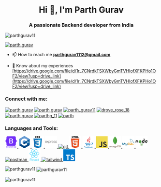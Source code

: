 <h1 align="center">Hi 👋, I'm Parth Gurav</h1>
<h3 align="center">A passionate Backend developer from India</h3>

<p align="left"> <img src="https://komarev.com/ghpvc/?username=parthgurav11&label=Profile%20views&color=0e75b6&style=flat" alt="parthgurav11" /> </p>

<p align="left"> <a href="https://twitter.com/Parth_gurav7" target="blank"><img src="https://img.shields.io/twitter/follow/parth gurav?logo=twitter&style=for-the-badge" alt="parth gurav" /></a> </p>

- 📫 How to reach me **parthgurav1112@gmail.com**

- 📄 Know about my experiences [https://drive.google.com/file/d/1r_7CNrdkTSXWbyGmTVHIofXFKPHo1OF2/view?usp=drive_link](https://drive.google.com/file/d/1r_7CNrdkTSXWbyGmTVHIofXFKPHo1OF2/view?usp=drive_link)

<h3 align="left">Connect with me:</h3>
<p align="left">
<a href="https://twitter.com/Parth_gurav7" target="blank"><img align="center" src="https://raw.githubusercontent.com/rahuldkjain/github-profile-readme-generator/master/src/images/icons/Social/twitter.svg" alt="parth gurav" height="30" width="40" /></a>
<a href="https://www.linkedin.com/in/parth-gurav-40758a229" target="blank"><img align="center" src="https://raw.githubusercontent.com/rahuldkjain/github-profile-readme-generator/master/src/images/icons/Social/linked-in-alt.svg" alt="parth gurav" height="30" width="40" /></a>
<a href="https://stackoverflow.com/users/parth_gurav11" target="blank"><img align="center" src="https://raw.githubusercontent.com/rahuldkjain/github-profile-readme-generator/master/src/images/icons/Social/stack-overflow.svg" alt="parth_gurav11" height="30" width="40" /></a>
<a href="https://www.codechef.com/users/drove_rose_18" target="blank"><img align="center" src="https://cdn.jsdelivr.net/npm/simple-icons@3.1.0/icons/codechef.svg" alt="drove_rose_18" height="30" width="40" /></a>
<a href="https://www.hackerrank.com/profile/guravparth0995" target="blank"><img align="center" src="https://raw.githubusercontent.com/rahuldkjain/github-profile-readme-generator/master/src/images/icons/Social/hackerrank.svg" alt="parth gurav" height="30" width="40" /></a>
<a href="https://codeforces.com/profile/parthg_11" target="blank"><img align="center" src="https://raw.githubusercontent.com/rahuldkjain/github-profile-readme-generator/master/src/images/icons/Social/codeforces.svg" alt="parthg_11" height="30" width="40" /></a>
<a href="https://leetcode.com/u/guravparth0995" target="blank"><img align="center" src="https://raw.githubusercontent.com/rahuldkjain/github-profile-readme-generator/master/src/images/icons/Social/leet-code.svg" alt="parth" height="30" width="40" /></a>
</p>

<h3 align="left">Languages and Tools:</h3>
<p align="left"> <a href="https://getbootstrap.com" target="_blank" rel="noreferrer"> <img src="https://raw.githubusercontent.com/devicons/devicon/master/icons/bootstrap/bootstrap-plain-wordmark.svg" alt="bootstrap" width="40" height="40"/> </a> <a href="https://www.w3schools.com/cpp/" target="_blank" rel="noreferrer"> <img src="https://raw.githubusercontent.com/devicons/devicon/master/icons/cplusplus/cplusplus-original.svg" alt="cplusplus" width="40" height="40"/> </a> <a href="https://www.w3schools.com/css/" target="_blank" rel="noreferrer"> <img src="https://raw.githubusercontent.com/devicons/devicon/master/icons/css3/css3-original-wordmark.svg" alt="css3" width="40" height="40"/> </a> <a href="https://expressjs.com" target="_blank" rel="noreferrer"> <img src="https://raw.githubusercontent.com/devicons/devicon/master/icons/express/express-original-wordmark.svg" alt="express" width="40" height="40"/> </a> <a href="https://git-scm.com/" target="_blank" rel="noreferrer"> <img src="https://www.vectorlogo.zone/logos/git-scm/git-scm-icon.svg" alt="git" width="40" height="40"/> </a> <a href="https://www.w3.org/html/" target="_blank" rel="noreferrer"> <img src="https://raw.githubusercontent.com/devicons/devicon/master/icons/html5/html5-original-wordmark.svg" alt="html5" width="40" height="40"/> </a> <a href="https://www.java.com" target="_blank" rel="noreferrer"> <img src="https://raw.githubusercontent.com/devicons/devicon/master/icons/java/java-original.svg" alt="java" width="40" height="40"/> </a> <a href="https://developer.mozilla.org/en-US/docs/Web/JavaScript" target="_blank" rel="noreferrer"> <img src="https://raw.githubusercontent.com/devicons/devicon/master/icons/javascript/javascript-original.svg" alt="javascript" width="40" height="40"/> </a> <a href="https://www.mongodb.com/" target="_blank" rel="noreferrer"> <img src="https://raw.githubusercontent.com/devicons/devicon/master/icons/mongodb/mongodb-original-wordmark.svg" alt="mongodb" width="40" height="40"/> </a> <a href="https://www.mysql.com/" target="_blank" rel="noreferrer"> <img src="https://raw.githubusercontent.com/devicons/devicon/master/icons/mysql/mysql-original-wordmark.svg" alt="mysql" width="40" height="40"/> </a> <a href="https://nodejs.org" target="_blank" rel="noreferrer"> <img src="https://raw.githubusercontent.com/devicons/devicon/master/icons/nodejs/nodejs-original-wordmark.svg" alt="nodejs" width="40" height="40"/> </a> <a href="https://postman.com" target="_blank" rel="noreferrer"> <img src="https://www.vectorlogo.zone/logos/getpostman/getpostman-icon.svg" alt="postman" width="40" height="40"/> </a> <a href="https://reactjs.org/" target="_blank" rel="noreferrer"> <img src="https://raw.githubusercontent.com/devicons/devicon/master/icons/react/react-original-wordmark.svg" alt="react" width="40" height="40"/> </a> <a href="https://tailwindcss.com/" target="_blank" rel="noreferrer"> <img src="https://www.vectorlogo.zone/logos/tailwindcss/tailwindcss-icon.svg" alt="tailwind" width="40" height="40"/> </a> <a href="https://www.typescriptlang.org/" target="_blank" rel="noreferrer"> <img src="https://raw.githubusercontent.com/devicons/devicon/master/icons/typescript/typescript-original.svg" alt="typescript" width="40" height="40"/> </a> </p>

<p><img align="left" src="https://github-readme-stats.vercel.app/api/top-langs?username=parthgurav11&show_icons=true&locale=en&layout=compact" alt="parthgurav11" /></p>

<p>&nbsp;<img align="center" src="https://github-readme-stats.vercel.app/api?username=parthgurav11&show_icons=true&locale=en" alt="parthgurav11" /></p>

<p><img align="center" src="https://github-readme-streak-stats.herokuapp.com/?user=parthgurav11&" alt="parthgurav11" /></p>
